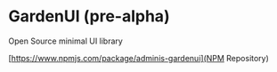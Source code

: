 # GardenUI (pre-alpha)

Open Source minimal UI library

[https://www.npmjs.com/package/adminis-gardenui](NPM Repository)
